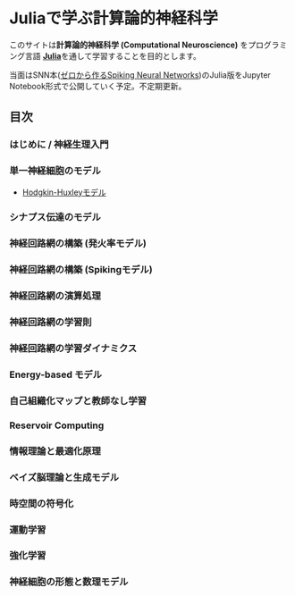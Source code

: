 Juliaで学ぶ計算論的神経科学
============================

このサイトは**計算論的神経科学 (Computational Neuroscience)** をプログラミング言語 [**Julia**](https://julialang.org/)を通して学習することを目的とします。

当面はSNN本([ゼロから作るSpiking Neural Networks](https://yamtak.booth.pm/items/1585421))のJulia版をJupyter Notebook形式で公開していく予定。不定期更新。

## 目次
### はじめに / 神経生理入門
### 単一神経細胞のモデル
- [Hodgkin-Huxleyモデル](https://compneuro-julia.github.io/ch1_hodgkinhuxley.html)

### シナプス伝達のモデル
### 神経回路網の構築 (発火率モデル)
### 神経回路網の構築 (Spikingモデル)
### 神経回路網の演算処理
### 神経回路網の学習則
### 神経回路網の学習ダイナミクス
### Energy-based モデル
### 自己組織化マップと教師なし学習
### Reservoir Computing
### 情報理論と最適化原理
### ベイズ脳理論と生成モデル
### 時空間の符号化
### 運動学習
### 強化学習
### 神経細胞の形態と数理モデル